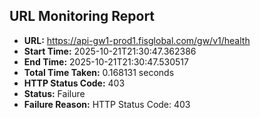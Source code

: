 ## URL Monitoring Report

- **URL:** https://api-gw1-prod1.fisglobal.com/gw/v1/health
- **Start Time:** 2025-10-21T21:30:47.362386
- **End Time:** 2025-10-21T21:30:47.530517
- **Total Time Taken:** 0.168131 seconds
- **HTTP Status Code:** 403
- **Status:** Failure
- **Failure Reason:** HTTP Status Code: 403
